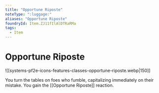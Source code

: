 ```yaml
---
title: "Opportune Riposte"
noteType: ":luggage:"
aliases: "Opportune Riposte"
foundryId: Item.ZJ11fIlAlDTRaRMa
tags:
  - Item
---
```


# Opportune Riposte
![[systems-pf2e-icons-features-classes-opportune-riposte.webp|150]]

You turn the tables on foes who fumble, capitalizing immediately on their mistake. You gain the [[Opportune Riposte]] reaction.
